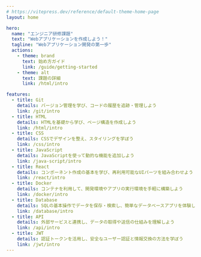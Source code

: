 ```yaml
---
# https://vitepress.dev/reference/default-theme-home-page
layout: home

hero:
  name: "エンジニア研修課題"
  text: "Webアプリケーションを作成しよう！"
  tagline: "Webアプリケーション開発の第一歩"
  actions:
    - theme: brand
      text: 始め方ガイド
      link: /guide/getting-started
    - theme: alt
      text: 課題の詳細
      link: /html/intro

features:
  - title: Git
    details: バージョン管理を学び、コードの履歴を追跡・管理しよう
    link: /git/intro
  - title: HTML
    details: HTMLを基礎から学び、ページ構造を作成しよう
    link: /html/intro
  - title: CSS
    details: CSSでデザインを整え、スタイリングを学ぼう
    link: /css/intro
  - title: JavaScript
    details: JavaScriptを使って動的な機能を追加しよう
    link: /java-script/intro
  - title: React
    details: コンポーネント作成の基本を学び、再利用可能なUIパーツを組み合わせよう
    link: /react/intro
  - title: Docker
    details: コンテナを利用して、開発環境やアプリの実行環境を手軽に構築しよう
    link: /docker/intro
  - title: Database
    details: SQLの基本操作でデータを保存・検索し、簡単なデータベースアプリを体験しよう
    link: /database/intro
  - title: API
    details: 外部サービスと連携し、データの取得や送信の仕組みを理解しよう
    link: /api/intro
  - title: JWT
    details: 認証トークンを活用し、安全なユーザー認証と情報交換の方法を学ぼう
    link: /jwt/intro
---
```


